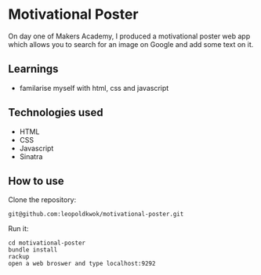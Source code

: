 Motivational Poster
====================

On day one of Makers Academy, I produced a motivational poster web app which allows you to search for an image on Google and add some text on it.

Learnings
---------- 
* familarise myself with html, css and javascript

Technologies used
------------------

* HTML
* CSS
* Javascript
* Sinatra

How to use
-----------

Clone the repository:

```shell
git@github.com:leopoldkwok/motivational-poster.git
```


Run it:

```shell
cd motivational-poster
bundle install
rackup
open a web broswer and type localhost:9292
```

